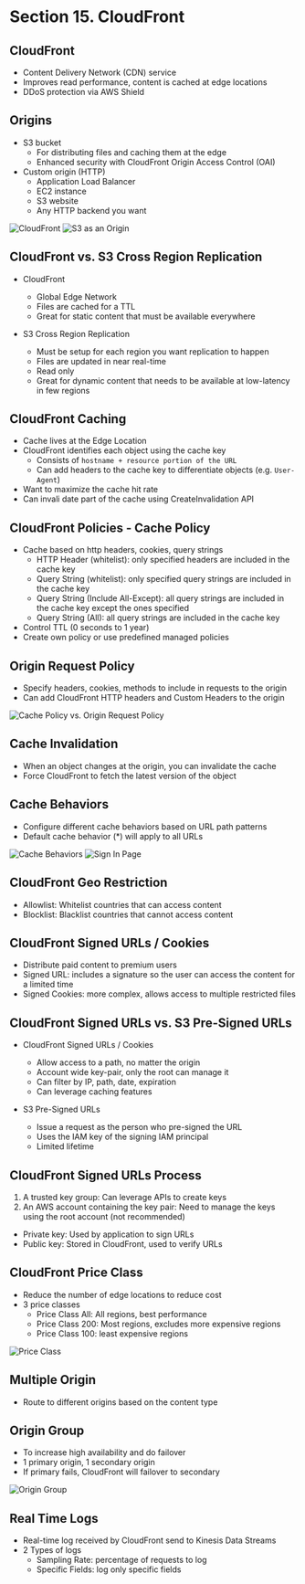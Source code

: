# Section 15. CloudFront

## CloudFront

- Content Delivery Network (CDN) service
- Improves read performance, content is cached at edge locations
- DDoS protection via AWS Shield

## Origins

- S3 bucket
  - For distributing files and caching them at the edge
  - Enhanced security with CloudFront Origin Access Control (OAI)
- Custom origin (HTTP)
  - Application Load Balancer
  - EC2 instance
  - S3 website
  - Any HTTP backend you want

![CloudFront](./images/cloudfront.png)
![S3 as an Origin](./images/s3-as-origin.png)

## CloudFront vs. S3 Cross Region Replication

- CloudFront

  - Global Edge Network
  - Files are cached for a TTL
  - Great for static content that must be available everywhere

- S3 Cross Region Replication
  - Must be setup for each region you want replication to happen
  - Files are updated in near real-time
  - Read only
  - Great for dynamic content that needs to be available at low-latency in few regions

## CloudFront Caching

- Cache lives at the Edge Location
- CloudFront identifies each object using the cache key
  - Consists of `hostname + resource portion of the URL`
  - Can add headers to the cache key to differentiate objects (e.g. `User-Agent`)
- Want to maximize the cache hit rate
- Can invali date part of the cache using CreateInvalidation API

## CloudFront Policies - Cache Policy

- Cache based on http headers, cookies, query strings
  - HTTP Header (whitelist): only specified headers are included in the cache key
  - Query String (whitelist): only specified query strings are included in the cache key
  - Query String (Include All-Except): all query strings are included in the cache key except the ones specified
  - Query String (All): all query strings are included in the cache key
- Control TTL (0 seconds to 1 year)
- Create own policy or use predefined managed policies

## Origin Request Policy

- Specify headers, cookies, methods to include in requests to the origin
- Can add CloudFront HTTP headers and Custom Headers to the origin

![Cache Policy vs. Origin Request Policy](./images/cache-policy-vs-origin-request-policy.png)

## Cache Invalidation

- When an object changes at the origin, you can invalidate the cache
- Force CloudFront to fetch the latest version of the object

## Cache Behaviors

- Configure different cache behaviors based on URL path patterns
- Default cache behavior (\*) will apply to all URLs

![Cache Behaviors](./images/cache-behaviors.png)
![Sign In Page](./images/sign-in-page.png)

## CloudFront Geo Restriction

- Allowlist: Whitelist countries that can access content
- Blocklist: Blacklist countries that cannot access content

## CloudFront Signed URLs / Cookies

- Distribute paid content to premium users
- Signed URL: includes a signature so the user can access the content for a limited time
- Signed Cookies: more complex, allows access to multiple restricted files

## CloudFront Signed URLs vs. S3 Pre-Signed URLs

- CloudFront Signed URLs / Cookies

  - Allow access to a path, no matter the origin
  - Account wide key-pair, only the root can manage it
  - Can filter by IP, path, date, expiration
  - Can leverage caching features

- S3 Pre-Signed URLs
  - Issue a request as the person who pre-signed the URL
  - Uses the IAM key of the signing IAM principal
  - Limited lifetime

## CloudFront Signed URLs Process

1. A trusted key group: Can leverage APIs to create keys
2. An AWS account containing the key pair: Need to manage the keys using the root account (not recommended)

- Private key: Used by application to sign URLs
- Public key: Stored in CloudFront, used to verify URLs

## CloudFront Price Class

- Reduce the number of edge locations to reduce cost
- 3 price classes
  - Price Class All: All regions, best performance
  - Price Class 200: Most regions, excludes more expensive regions
  - Price Class 100: least expensive regions

![Price Class](./images//price-class.png)

## Multiple Origin

- Route to different origins based on the content type

## Origin Group

- To increase high availability and do failover
- 1 primary origin, 1 secondary origin
- If primary fails, CloudFront will failover to secondary

![Origin Group](./images/origin-group.png)

## Real Time Logs

- Real-time log received by CloudFront send to Kinesis Data Streams
- 2 Types of logs
  - Sampling Rate: percentage of requests to log
  - Specific Fields: log only specific fields
